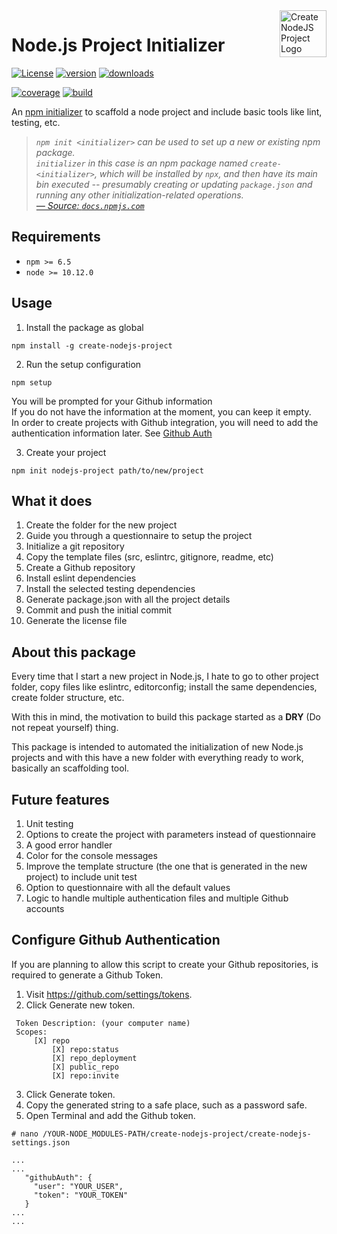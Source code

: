 <img width="75px" height="75px" align="right" alt="Create NodeJS Project Logo" src="https://raw.githubusercontent.com/nmicht/create-nodejs-project/master/assets/create-nodejs-project.png" title="Create NodeJS Project"/>

# Node.js Project Initializer

[![License][license-image]][license-url]
[![version][npm-image]][npm-url]
[![downloads][downloads-image]][downloads-url]


[![coverage][coverage-image]][coverage-url]
[![build][build-image]][build-url]

An [npm initializer][npm/init] to scaffold a node project and include basic tools like lint, testing, etc.

> _`npm init <initializer>` can be used to set up a new or existing npm package._  
> _`initializer` in this case is an npm package named `create-<initializer>`, which will be installed by `npx`, and then have its main bin executed -- presumably creating or updating `package.json` and running any other initialization-related operations._  
> _[&mdash; Source: `docs.npmjs.com`][npm/init]_

## Requirements

- `npm >= 6.5`
- `node >= 10.12.0`

## Usage

1. Install the package as global
```
npm install -g create-nodejs-project
```

2. Run the setup configuration
```
npm setup
```
You will be prompted for your Github information  
If you do not have the information at the moment, you can keep it empty.  
In order to create projects with Github integration, you will need to add the authentication information later. See [Github Auth](#configure-Github-authentication)

3. Create your project
```
npm init nodejs-project path/to/new/project
```

## What it does

1. Create the folder for the new project
1. Guide you through a questionnaire to setup the project
2. Initialize a git repository
3. Copy the template files (src, eslintrc, gitignore, readme, etc)
4. Create a Github repository
5. Install eslint dependencies
5. Install the selected testing dependencies
6. Generate package.json with all the project details
7. Commit and push the initial commit
8. Generate the license file

## About this package

Every time that I start a new project in Node.js, I hate to go to other project folder, copy files like eslintrc, editorconfig; install the same dependencies, create folder structure, etc.

With this in mind, the motivation to build this package started as a **DRY** (Do not repeat yourself) thing.   

This package is intended to automated the initialization of new Node.js projects and with this have a new folder with everything ready to work, basically an scaffolding tool.  


## Future features

1. Unit testing
7. Options to create the project with parameters instead of questionnaire
10. A good error handler
11. Color for the console messages
12. Improve the template structure (the one that is generated in the new project) to include unit test
18. Option to questionnaire with all the default values
2. Logic to handle multiple authentication files and multiple Github accounts

## Configure Github Authentication

If you are planning to allow this script to create your Github repositories, is required to generate a Github Token.

1. Visit https://github.com/settings/tokens.
2. Click Generate new token.
```
 Token Description: (your computer name)
 Scopes:
     [X] repo
         [X] repo:status
         [X] repo_deployment
         [X] public_repo
         [X] repo:invite
```
3. Click Generate token.
4. Copy the generated string to a safe place, such as a password safe.
5. Open Terminal and add the Github token.

```
# nano /YOUR-NODE_MODULES-PATH/create-nodejs-project/create-nodejs-settings.json

...
...
   "githubAuth": {
     "user": "YOUR_USER",
     "token": "YOUR_TOKEN"
   }
...
...
```



[license-url]: LICENSE
[license-image]: https://img.shields.io/github/license/nmicht/create-nodejs-project.svg?style=for-the-badge&logo=appveyor

[npm-url]: https://www.npmjs.com/package/create-nodejs-project
[npm-image]: https://img.shields.io/npm/v/create-nodejs-project.svg?style=for-the-badge&logo=npm

[npm/init]: https://docs.npmjs.com/cli/init#description

[downloads-url]: https://www.npmjs.com/package/create-nodejs-project
[downloads-image]: https://img.shields.io/npm/dt/create-nodejs-project.svg?style=for-the-badge

[coverage-url]: https://coveralls.io/github/nmicht/create-nodejs-project?branch=master
[coverage-image]: https://img.shields.io/coveralls/github/nmicht/create-nodejs-project.svg?style=for-the-badge

[build-url]: https://travis-ci.org/nmicht/create-nodejs-project
[build-image]: https://img.shields.io/travis/nmicht/create-nodejs-project.svg?logo=travis&style=for-the-badge
